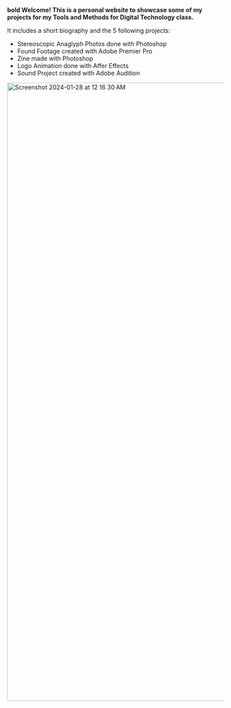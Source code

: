 **bold Welcome! This is a personal website to showcase some of my projects for my Tools and Methods for Digital Technology class.**

It includes a short biography and the 5 following projects: 
- Stereoscopic Anaglyph Photos done with Photoshop
- Found Footage created with Adobe Premier Pro
- Zine made with Photoshop 
- Logo Animation done with Affer Effects
- Sound Project created with Adobe Audition

<img width="1439" alt="Screenshot 2024-01-28 at 12 16 30 AM" src="https://github.com/awishto-write/PortfolioDtc201/assets/122447778/561a55eb-1f3f-4077-8bcf-d19ff1ebda45">
